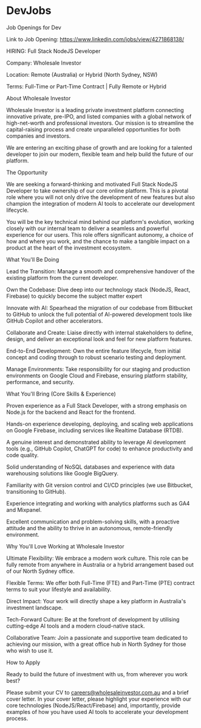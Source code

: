 # DevJobs
Job Openings for Dev

Link to Job Opening: https://www.linkedin.com/jobs/view/4271868138/

HIRING: Full Stack NodeJS Developer

Company: Wholesale Investor

Location: Remote (Australia) or Hybrid (North Sydney, NSW)

Terms: Full-Time or Part-Time Contract | Fully Remote or Hybrid

About Wholesale Investor

Wholesale Investor is a leading private investment platform connecting innovative private, pre-IPO, and listed companies with a global network of high-net-worth and professional investors. Our mission is to streamline the capital-raising process and create unparalleled opportunities for both companies and investors.

We are entering an exciting phase of growth and are looking for a talented developer to join our modern, flexible team and help build the future of our platform.


The Opportunity

We are seeking a forward-thinking and motivated Full Stack NodeJS Developer to take ownership of our core online platform. This is a pivotal role where you will not only drive the development of new features but also champion the integration of modern AI tools to accelerate our development lifecycle.

You will be the key technical mind behind our platform's evolution, working closely with our internal team to deliver a seamless and powerful experience for our users. This role offers significant autonomy, a choice of how and where you work, and the chance to make a tangible impact on a product at the heart of the investment ecosystem.


What You'll Be Doing

Lead the Transition: Manage a smooth and comprehensive handover of the existing platform from the current developer.

Own the Codebase: Dive deep into our technology stack (NodeJS, React, Firebase) to quickly become the subject matter expert

Innovate with AI: Spearhead the migration of our codebase from Bitbucket to GitHub to unlock the full potential of AI-powered development tools like GitHub Copilot and other accelerators.

Collaborate and Create: Liaise directly with internal stakeholders to define, design, and deliver an exceptional look and feel for new platform features.

End-to-End Development: Own the entire feature lifecycle, from initial concept and coding through to robust scenario testing and deployment.

Manage Environments: Take responsibility for our staging and production environments on Google Cloud and Firebase, ensuring platform stability, performance, and security.

What You'll Bring (Core Skills & Experience)

Proven experience as a Full Stack Developer, with a strong emphasis on Node.js for the backend and React for the frontend.

Hands-on experience developing, deploying, and scaling web applications on Google Firebase, including services like Realtime Database (RTDB).

A genuine interest and demonstrated ability to leverage AI development tools (e.g., GitHub Copilot, ChatGPT for code) to enhance productivity and code quality.

Solid understanding of NoSQL databases and experience with data warehousing solutions like Google BigQuery.

Familiarity with Git version control and CI/CD principles (we use Bitbucket, transitioning to GitHub).

Experience integrating and working with analytics platforms such as GA4 and Mixpanel.

Excellent communication and problem-solving skills, with a proactive attitude and the ability to thrive in an autonomous, remote-friendly environment.


Why You'll Love Working at Wholesale Investor

Ultimate Flexibility: We embrace a modern work culture. This role can be fully remote from anywhere in Australia or a hybrid arrangement based out of our North Sydney office.

Flexible Terms: We offer both Full-Time (FTE) and Part-Time (PTE) contract terms to suit your lifestyle and availability.

Direct Impact: Your work will directly shape a key platform in Australia's investment landscape.

Tech-Forward Culture: Be at the forefront of development by utilising cutting-edge AI tools and a modern cloud-native stack.

Collaborative Team: Join a passionate and supportive team dedicated to achieving our mission, with a great office hub in North Sydney for those who wish to use it.


How to Apply

Ready to build the future of investment with us, from wherever you work best?

Please submit your CV to careers@wholesaleinvestor.com.au and a brief cover letter. In your cover letter, please highlight your experience with our core technologies (NodeJS/React/Firebase) and, importantly, provide examples of how you have used AI tools to accelerate your development process.
